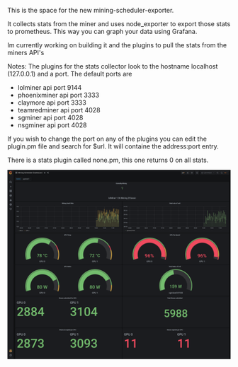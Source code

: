 This is the space for the new mining-scheduler-exporter. 

It collects stats from the miner and uses node_exporter to export those stats to prometheus.
This way you can graph your data using Grafana.

Im currently working on building it and the plugins to pull the stats from the miners API's

Notes: The plugins for the stats collector look to the hostname localhost (127.0.0.1) and a port. 
       The default ports are

 * lolminer api port 9144
 * phoenixminer api port 3333
 * claymore api port 3333
 * teamredminer api port 4028
 * sgminer api port 4028
 * nsgminer api port 4028

If you wish to change the port on any of the plugins you can edit the plugin.pm file and search for $url. It will containe the address:port entry.

There is a stats plugin called none.pm, this one returns 0 on all stats.

![lolminer](lolminer.png) 
